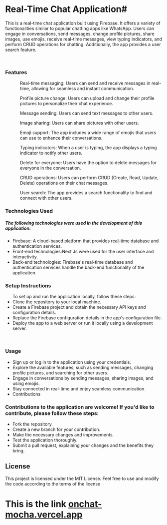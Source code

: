 <h1>Real-Time Chat Application#</h1>
<p?>This is a real-time chat application built using Firebase. It offers a variety of functionalities similar to popular chatting apps like WhatsApp. Users can engage in conversations, send messages, change profile pictures, share images, use emojis, receive real-time messages, view typing indicators, and perform CRUD operations for chatting. Additionally, the app provides a user search feature.</p>
<br/>
<h3>Features</h3>
<ul>
<ol>Real-time messaging: Users can send and receive messages in real-time, allowing for seamless and instant communication.</ol>
<ol>Profile picture change: Users can upload and change their profile pictures to personalize their chat experience.</ol>
<ol>Message sending: Users can send text messages to other users.</ol>
<ol>Image sharing: Users can share pictures with other users.</ol>
<ol>Emoji support: The app includes a wide range of emojis that users can use to enhance their conversations.</ol>
<ol>Typing indicators: When a user is typing, the app displays a typing indicator to notify other users.</ol>
<ol>Delete for everyone: Users have the option to delete messages for everyone in the conversation.</ol>
<ol>CRUD operations: Users can perform CRUD (Create, Read, Update, Delete) operations on their chat messages.</ol>
<ol>User search: The app provides a search functionality to find and connect with other users.</ol>
</ul>
<h3>Technologies Used</h3>
<h5>The following technologies were used in the development of this application:</h5>
<ul>
<li>Firebase: A cloud-based platform that provides real-time database and authentication services.</li>
<li>Front-end technologies:Next Js were used for the user interface and interactivity.</li>
<li>Back-end technologies: Firebase's real-time database and authentication services handle the back-end functionality of the application.</li>
</ul>

<h3>Setup Instructions</h3>

<ul>
To set up and run the application locally, follow these steps:
<li>Clone the repository to your local machine.</li>
<li>Create a Firebase project and obtain the necessary API keys and configuration details.</li>
<li>Replace the Firebase configuration details in the app's configuration file.</li>
<li>Deploy the app to a web server or run it locally using a development server.</li>
</ul>
<br/>

<h3>Usage</h3>
<ul>
<li>Sign up or log in to the application using your credentials.</li>
<li>Explore the available features, such as sending messages, changing profile pictures, and searching for other users.</li>
<li>Engage in conversations by sending messages, sharing images, and using emojis.</li>
<li>Stay connected in real-time and enjoy seamless communication.</li>
<li>Contributions</li>
</ul>
<h3>Contributions to the application are welcome! If you'd like to contribute, please follow these steps:</h3>
<ul>
<li>Fork the repository.</li>
<li>Create a new branch for your contribution.</li>
<li>Make the necessary changes and improvements.</li>
<li>Test the application thoroughly.</li>
<li>Submit a pull request, explaining your changes and the benefits they bring.</li>
</ul>
<h2>License</h2>
<p>This project is licensed under the MIT License. Feel free to use and modify the code according to the terms of the license</p>
<h1>This is the link <a href="https://onchat-mocha.vercel.app/" target='_blank'>onchat-mocha.vercel.app</a></h1>
